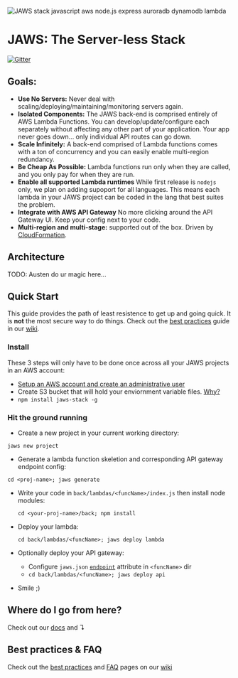 ![JAWS stack javascript aws node.js express auroradb dynamodb lambda](https://github.com/jaws-stack/JAWS/blob/v1.0/jaws_v1_logo.png)

JAWS: The Server-less Stack
=================================

[![Gitter](https://badges.gitter.im/Join%20Chat.svg)](https://gitter.im/jaws-stack/JAWS?utm_source=badge&utm_medium=badge&utm_campaign=pr-badge)

## Goals:

 - **Use No Servers:** Never deal with scaling/deploying/maintaining/monitoring servers again.
 - **Isolated Components:** The JAWS back-end is comprised entirely of AWS Lambda Functions.  You can develop/update/configure each separately without affecting any other part of your application.  Your app never goes down...  only individual API routes can go down.
 - **Scale Infinitely:**  A back-end comprised of Lambda functions comes with a ton of concurrency and you can easily enable multi-region redundancy.
 - **Be Cheap As Possible:**  Lambda functions run only when they are called, and you only pay for when they are run.
 - **Enable all supported Lambda runtimes** While first release is `nodejs` only, we plan on adding supoport for all languages. This means each lambda in your JAWS project can be coded in the lang that best suites the problem.
 - **Integrate with AWS API Gateway** No more clicking around the API Gateway UI.  Keep your config next to your code.
 - **Multi-region and multi-stage:** supported out of the box. Driven by [CloudFormation](https://aws.amazon.com/cloudformation/).

## Architecture

TODO: Austen do ur magic here...

## Quick Start

This guide provides the path of least resistence to get up and going quick.  It is **not** the most secure way to do things.  Check out the [best practices](https://github.com/jaws-stack/JAWS/wiki/v1:best-practices) guide in our  [wiki](https://github.com/jaws-stack/JAWS/wiki).

### Install

These 3 steps will only have to be done once across all your JAWS projects in an AWS account:
*  [Setup an AWS account and create an administrative user](https://github.com/jaws-stack/JAWS/wiki/v1:-AWS-Account-setup)
*  Create S3 bucket that will hold your enviornment variable files. [Why?](https://github.com/jaws-stack/JAWS/wiki/FAQ#why-do-you-use-an-s3-bucket-to-store-env-vars)
*  ```npm install jaws-stack -g```

### Hit the ground running

*  Create a new project in your current working directory:

  ```jaws new project```
*  Generate a lambda function skeletion and corresponding API gateway endpoint config:
  
  ```cd <proj-name>; jaws generate```
* Write your code in `back/lambdas/<funcName>/index.js` then install node modules:

  ```cd <your-proj-name>/back; npm install```
* Deploy your lambda:

  ```cd back/lambdas/<funcName>; jaws deploy lambda```

* Optionally deploy your API gateway:
  * Configure `jaws.json` [`endpoint`](./docs/jaws-json.md) attribute in `<funcName>` dir
  * ```cd back/lambdas/<funcName>; jaws deploy api```

* Smile ;)

## Where do I go from here?

Check out our [docs](./docs/) and ↴

## Best practices & FAQ

Check out the [best practices](https://github.com/jaws-stack/JAWS/wiki/v1:best-practices) and [FAQ](https://github.com/jaws-stack/JAWS/wiki/FAQ) pages on our [wiki](https://github.com/jaws-stack/JAWS/wiki)




